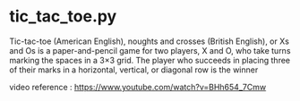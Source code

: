 # tic_tac_toe.py
Tic-tac-toe (American English), noughts and crosses (British English), or Xs and Os is a paper-and-pencil game for two players, 
X and O, who take turns marking the spaces in a 3×3 grid. The player who succeeds in placing three of their marks 
in a horizontal, vertical, or diagonal row is the winner


video reference : https://www.youtube.com/watch?v=BHh654_7Cmw
